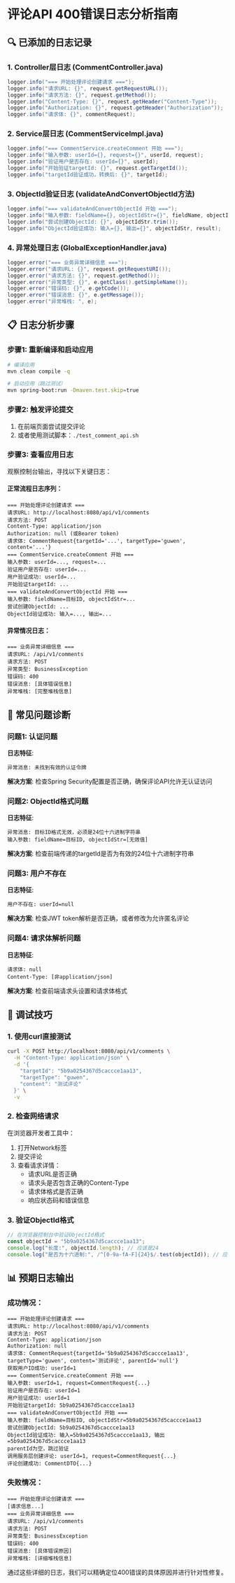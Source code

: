 # 评论API 400错误日志分析指南

## 🔍 已添加的日志记录

### 1. Controller层日志 (CommentController.java)
```java
logger.info("=== 开始处理评论创建请求 ===");
logger.info("请求URL: {}", request.getRequestURL());
logger.info("请求方法: {}", request.getMethod());
logger.info("Content-Type: {}", request.getHeader("Content-Type"));
logger.info("Authorization: {}", request.getHeader("Authorization"));
logger.info("请求体: {}", commentRequest);
```

### 2. Service层日志 (CommentServiceImpl.java)
```java
logger.info("=== CommentService.createComment 开始 ===");
logger.info("输入参数: userId={}, request={}", userId, request);
logger.info("验证用户是否存在: userId={}", userId);
logger.info("开始验证targetId: {}", request.getTargetId());
logger.info("targetId验证成功，转换后: {}", targetId);
```

### 3. ObjectId验证日志 (validateAndConvertObjectId方法)
```java
logger.info("=== validateAndConvertObjectId 开始 ===");
logger.info("输入参数: fieldName={}, objectIdStr={}", fieldName, objectIdStr);
logger.info("尝试创建ObjectId: {}", objectIdStr.trim());
logger.info("ObjectId验证成功: 输入={}, 输出={}", objectIdStr, result);
```

### 4. 异常处理日志 (GlobalExceptionHandler.java)
```java
logger.error("=== 业务异常详细信息 ===");
logger.error("请求URL: {}", request.getRequestURI());
logger.error("请求方法: {}", request.getMethod());
logger.error("异常类型: {}", e.getClass().getSimpleName());
logger.error("错误码: {}", e.getCode());
logger.error("错误消息: {}", e.getMessage());
logger.error("异常堆栈: ", e);
```

## 📋 日志分析步骤

### 步骤1: 重新编译和启动应用
```bash
# 编译应用
mvn clean compile -q

# 启动应用（跳过测试）
mvn spring-boot:run -Dmaven.test.skip=true
```

### 步骤2: 触发评论提交
1. 在前端页面尝试提交评论
2. 或者使用测试脚本：`./test_comment_api.sh`

### 步骤3: 查看应用日志
观察控制台输出，寻找以下关键日志：

#### 正常流程日志序列：
```
=== 开始处理评论创建请求 ===
请求URL: http://localhost:8080/api/v1/comments
请求方法: POST
Content-Type: application/json
Authorization: null (或Bearer token)
请求体: CommentRequest{targetId='...', targetType='guwen', content='...'}
=== CommentService.createComment 开始 ===
输入参数: userId=..., request=...
验证用户是否存在: userId=...
用户验证成功: userId=...
开始验证targetId: ...
=== validateAndConvertObjectId 开始 ===
输入参数: fieldName=目标ID, objectIdStr=...
尝试创建ObjectId: ...
ObjectId验证成功: 输入=..., 输出=...
```

#### 异常情况日志：
```
=== 业务异常详细信息 ===
请求URL: /api/v1/comments
请求方法: POST
异常类型: BusinessException
错误码: 400
错误消息: [具体错误信息]
异常堆栈: [完整堆栈信息]
```

## 🎯 常见问题诊断

### 问题1: 认证问题
**日志特征**:
```
异常消息: 未找到有效的认证令牌
```
**解决方案**: 检查Spring Security配置是否正确，确保评论API允许无认证访问

### 问题2: ObjectId格式问题
**日志特征**:
```
异常消息: 目标ID格式无效，必须是24位十六进制字符串
输入参数: fieldName=目标ID, objectIdStr=[无效值]
```
**解决方案**: 检查前端传递的targetId是否为有效的24位十六进制字符串

### 问题3: 用户不存在
**日志特征**:
```
用户不存在: userId=null
```
**解决方案**: 检查JWT token解析是否正确，或者修改为允许匿名评论

### 问题4: 请求体解析问题
**日志特征**:
```
请求体: null
Content-Type: [非application/json]
```
**解决方案**: 检查前端请求头设置和请求体格式

## 🔧 调试技巧

### 1. 使用curl直接测试
```bash
curl -X POST http://localhost:8080/api/v1/comments \
  -H "Content-Type: application/json" \
  -d '{
    "targetId": "5b9a0254367d5caccce1aa13",
    "targetType": "guwen",
    "content": "测试评论"
  }' \
  -v
```

### 2. 检查网络请求
在浏览器开发者工具中：
1. 打开Network标签
2. 提交评论
3. 查看请求详情：
   - 请求URL是否正确
   - 请求头是否包含正确的Content-Type
   - 请求体格式是否正确
   - 响应状态码和错误信息

### 3. 验证ObjectId格式
```javascript
// 在浏览器控制台中验证ObjectId格式
const objectId = "5b9a0254367d5caccce1aa13";
console.log("长度:", objectId.length); // 应该是24
console.log("是否为十六进制:", /^[0-9a-fA-F]{24}$/.test(objectId)); // 应该是true
```

## 📊 预期日志输出

### 成功情况：
```
=== 开始处理评论创建请求 ===
请求URL: http://localhost:8080/api/v1/comments
请求方法: POST
Content-Type: application/json
Authorization: null
请求体: CommentRequest{targetId='5b9a0254367d5caccce1aa13', targetType='guwen', content='测试评论', parentId='null'}
获取用户ID成功: userId=1
=== CommentService.createComment 开始 ===
输入参数: userId=1, request=CommentRequest{...}
验证用户是否存在: userId=1
用户验证成功: userId=1
开始验证targetId: 5b9a0254367d5caccce1aa13
=== validateAndConvertObjectId 开始 ===
输入参数: fieldName=目标ID, objectIdStr=5b9a0254367d5caccce1aa13
尝试创建ObjectId: 5b9a0254367d5caccce1aa13
ObjectId验证成功: 输入=5b9a0254367d5caccce1aa13, 输出=5b9a0254367d5caccce1aa13
parentId为空，跳过验证
调用服务层创建评论: userId=1, request=CommentRequest{...}
评论创建成功: CommentDTO{...}
```

### 失败情况：
```
=== 开始处理评论创建请求 ===
[请求信息...]
=== 业务异常详细信息 ===
请求URL: /api/v1/comments
请求方法: POST
异常类型: BusinessException
错误码: 400
错误消息: [具体错误原因]
异常堆栈: [详细堆栈信息]
```

通过这些详细的日志，我们可以精确定位400错误的具体原因并进行针对性修复。
